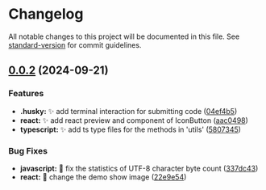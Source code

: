 # Changelog

All notable changes to this project will be documented in this file. See [standard-version](https://github.com/conventional-changelog/standard-version) for commit guidelines.

## [0.0.2](https://github.com/FC57/daily_demo/commit/f3ac905faafd7ba73595902ba1b63a5509305db9) (2024-09-21)

### Features

- **.husky:** ✨ add terminal interaction for submitting code ([04ef4b5](https://github.com/FC57/daily_demo/commit/04ef4b51b459b8de3cafa7fd0ef84f05998c0eea))
- **react:** ✨ add react preview and component of IconButton ([aac0498](https://github.com/FC57/daily_demo/commit/aac04980f32b27cdc7a9c077ca14952ad14a1473))
- **typescript:** ✨ add ts type files for the methods in 'utils' ([5807345](https://github.com/FC57/daily_demo/commit/58073453adf39b1e8e8a43ba785e8403fc3d3411))

### Bug Fixes

- **javascript:** 🐛 fix the statistics of UTF-8 character byte count ([337dc43](https://github.com/FC57/daily_demo/commit/337dc43b810d6d73c89bf2100938d52ab1b304c9))
- **react:** 🐛 change the demo show image ([22e9e54](https://github.com/FC57/daily_demo/commit/22e9e543e2d26874fa7e110b78c20608427195b6))
